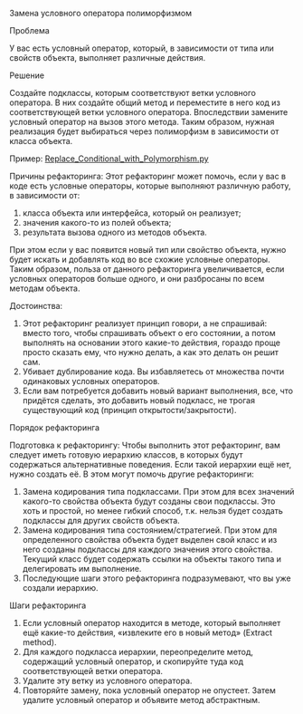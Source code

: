 Замена условного оператора полиморфизмом

Проблема

У вас есть условный оператор, который, в зависимости от типа или свойств объекта, выполняет различные действия.

Решение

Создайте подклассы, которым соответствуют ветки условного оператора. В них создайте общий метод и переместите в него код из соответствующей ветки условного оператора. Впоследствии замените условный оператор на вызов этого метода. Таким образом, нужная реализация будет выбираться через полиморфизм в зависимости от класса объекта.

Пример: <a href="https://github.com/helenasilkina/refactoring/blob/master/Replace_Conditional_with_Polymorphism.py">Replace_Conditional_with_Polymorphism.py</a>

Причины рефакторинга: Этот рефакторинг может помочь, если у вас в коде есть условные операторы, которые выполняют различную работу, в зависимости от:

1. класса объекта или интерфейса, который он реализует;
2. значения какого-то из полей объекта;
3. результата вызова одного из методов объекта.

При этом если у вас появится новый тип или свойство объекта, нужно будет искать и добавлять код во все схожие условные операторы. Таким образом, польза от данного рефакторинга увеличивается, если условных операторов больше одного, и они разбросаны по всем методам объекта.

Достоинства: 
1. Этот рефакторинг реализует принцип говори, а не спрашивай: вместо того, чтобы спрашивать объект о его состоянии, а потом выполнять на основании этого какие-то действия, гораздо проще просто сказать ему, что нужно делать, а как это делать он решит сам.
2. Убивает дублирование кода. Вы избавляетесь от множества почти одинаковых условных операторов.
3. Если вам потребуется добавить новый вариант выполнения, все, что придётся сделать, это добавить новый подкласс, не трогая существующий код (принцип открытости/закрытости).

Порядок рефакторинга

Подготовка к рефакторингу: Чтобы выполнить этот рефакторинг, вам следует иметь готовую иерархию классов, в которых будут содержаться альтернативные поведения. Если такой иерархии ещё нет, нужно создать её. В этом могут помочь другие рефакторинги:

1. Замена кодирования типа подклассами. При этом для всех значений какого-то свойства объекта будут созданы свои подклассы. Это хоть и простой, но менее гибкий способ, т.к. нельзя будет создать подклассы для других свойств объекта.
2. Замена кодирования типа состоянием/стратегией. При этом для определенного свойства объекта будет выделен свой класс и из него созданы подклассы для каждого значения этого свойства. Текущий класс будет содержать ссылки на объекты такого типа и делегировать им выполнение.
3. Последующие шаги этого рефакторинга подразумевают, что вы уже создали иерархию.

Шаги рефакторинга

1. Если условный оператор находится в методе, который выполняет ещё какие-то действия, «извлеките его в новый метод» (Extract method).
2. Для каждого подкласса иерархии, переопределите метод, содержащий условный оператор, и скопируйте туда код соответствующей ветки оператора.
3. Удалите эту ветку из условного оператора.
4. Повторяйте замену, пока условный оператор не опустеет. Затем удалите условный оператор и объявите метод абстрактным.
